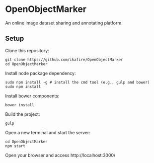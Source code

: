 # OpenObjectMarker
An online image dataset sharing and annotating platform.

## Setup

Clone this repository:

    git clone https://github.com/ikafire/OpenObjectMarker
    cd OpenObjectMarker

Install node package dependency:

    sudo npm install -g # install the cmd tool (e.g., gulp and bower)
    sudo npm install

Install bower components:

    bower install

Build the project:

    gulp
    
Open a new terminal and start the server:

    cd OpenObjectMarker
    npm start

Open your browser and access http://localhost:3000/
